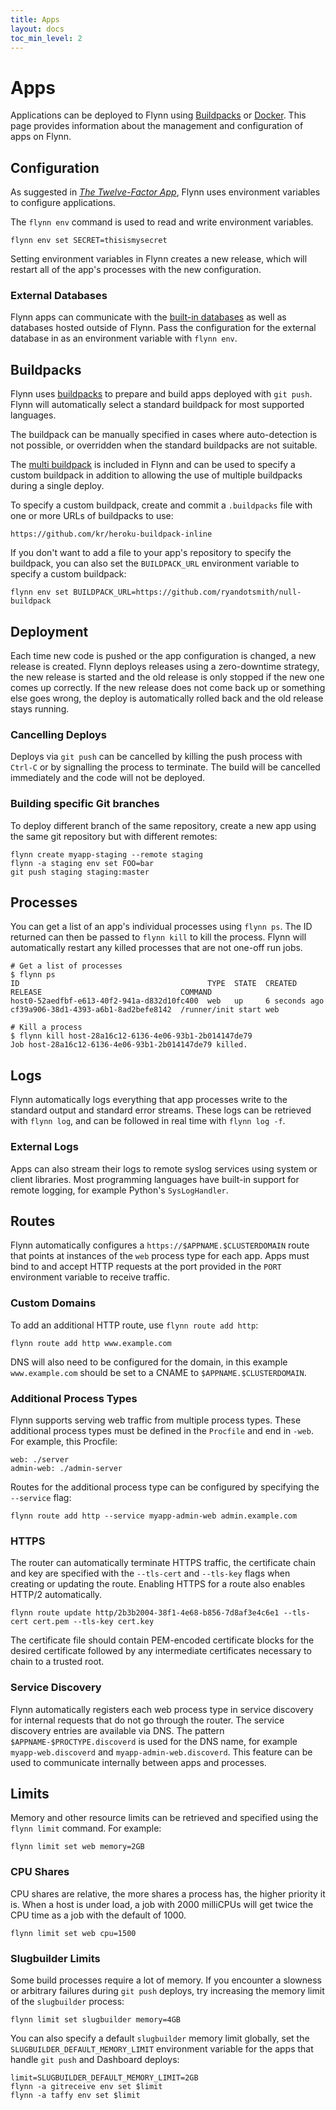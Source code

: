 ```yaml
---
title: Apps
layout: docs
toc_min_level: 2
---
```


# Apps

Applications can be deployed to Flynn using [Buildpacks](#buildpacks) or
[Docker](/docs/docker). This page provides information about the management and
configuration of apps on Flynn.

## Configuration

As suggested in [_The Twelve-Factor App_](http://12factor.net/config), Flynn
uses environment variables to configure applications.

The `flynn env` command is used to read and write environment variables.

```text
flynn env set SECRET=thisismysecret
```

Setting environment variables in Flynn creates a new release, which will restart
all of the app's processes with the new configuration.

### External Databases

Flynn apps can communicate with the [built-in databases](/docs/databases) as
well as databases hosted outside of Flynn. Pass the configuration for the
external database in as an environment variable with `flynn env`.

## Buildpacks

Flynn uses [buildpacks](https://devcenter.heroku.com/articles/buildpack-api) to
prepare and build apps deployed with `git push`. Flynn will automatically select
a standard buildpack for most supported languages.

The buildpack can be manually specified in cases where auto-detection is not
possible, or overridden when the standard buildpacks are not suitable.

The [multi buildpack](https://github.com/heroku/heroku-buildpack-multi) is
included in Flynn and can be used to specify a custom buildpack in addition to
allowing the use of multiple buildpacks during a single deploy.

To specify a custom buildpack, create and commit a `.buildpacks` file with one
or more URLs of buildpacks to use:

```text
https://github.com/kr/heroku-buildpack-inline
```

If you don't want to add a file to your app's repository to specify the
buildpack, you can also set the `BUILDPACK_URL` environment variable to specify
a custom buildpack:

```text
flynn env set BUILDPACK_URL=https://github.com/ryandotsmith/null-buildpack
```

## Deployment

Each time new code is pushed or the app configuration is changed, a new release
is created. Flynn deploys releases using a zero-downtime strategy, the new
release is started and the old release is only stopped if the new one comes up
correctly. If the new release does not come back up or something else goes
wrong, the deploy is automatically rolled back and the old release stays
running.

### Cancelling Deploys

Deploys via `git push` can be cancelled by killing the push process with
`Ctrl-C` or by signalling the process to terminate. The build will be cancelled
immediately and the code will not be deployed.

### Building specific Git branches

To deploy different branch of the same repository, create a new app using the 
same git repository but with different remotes:

```
flynn create myapp-staging --remote staging
flynn -a staging env set FOO=bar
git push staging staging:master
```

## Processes

You can get a list of an app's individual processes using `flynn ps`. The ID
returned can then be passed to `flynn kill` to kill the process. Flynn will
automatically restart any killed processes that are not one-off run jobs.

```text
# Get a list of processes
$ flynn ps
ID                                          TYPE  STATE  CREATED        RELEASE                               COMMAND
host0-52aedfbf-e613-40f2-941a-d832d10fc400  web   up     6 seconds ago  cf39a906-38d1-4393-a6b1-8ad2befe8142  /runner/init start web

# Kill a process
$ flynn kill host-28a16c12-6136-4e06-93b1-2b014147de79
Job host-28a16c12-6136-4e06-93b1-2b014147de79 killed.
```

## Logs

Flynn automatically logs everything that app processes write to the standard
output and standard error streams. These logs can be retrieved with `flynn log`,
and can be followed in real time with `flynn log -f`.

### External Logs

Apps can also stream their logs to remote syslog services using system or client
libraries. Most programming languages have built-in support for remote logging,
for example Python's `SysLogHandler`.

## Routes

Flynn automatically configures a `https://$APPNAME.$CLUSTERDOMAIN` route that
points at instances of the `web` process type for each app. Apps must bind to
and accept HTTP requests at the port provided in the `PORT` environment variable
to receive traffic.

### Custom Domains

To add an additional HTTP route, use `flynn route add http`:

```text
flynn route add http www.example.com
```

DNS will also need to be configured for the domain, in this example
`www.example.com` should be set to a CNAME to `$APPNAME.$CLUSTERDOMAIN`.

### Additional Process Types

Flynn supports serving web traffic from multiple process types. These additional
process types must be defined in the `Procfile` and end in `-web`. For example, 
this Procfile:

```text
web: ./server
admin-web: ./admin-server
```

Routes for the additional process type can be configured by specifying the
`--service` flag:

```text
flynn route add http --service myapp-admin-web admin.example.com
```

### HTTPS

The router can automatically terminate HTTPS traffic, the certificate chain and
key are specified with the `--tls-cert` and `--tls-key` flags when creating or
updating the route. Enabling HTTPS for a route also enables HTTP/2
automatically.

```text
flynn route update http/2b3b2004-38f1-4e68-b856-7d8af3e4c6e1 --tls-cert cert.pem --tls-key cert.key
```

The certificate file should contain PEM-encoded certificate blocks for the
desired certificate followed by any intermediate certificates necessary to chain
to a trusted root.

### Service Discovery

Flynn automatically registers each web process type in service discovery for
internal requests that do not go through the router. The service discovery
entries are available via DNS. The pattern `$APPNAME-$PROCTYPE.discoverd` is
used for the DNS name, for example `myapp-web.discoverd` and
`myapp-admin-web.discoverd`. This feature can be used to communicate internally
between apps and processes.

## Limits

Memory and other resource limits can be retrieved and specified using the `flynn
limit` command. For example:

```text
flynn limit set web memory=2GB
```

### CPU Shares

CPU shares are relative, the more shares a process has, the higher priority it
is. When a host is under load, a job with 2000 milliCPUs will get twice the CPU
time as a job with the default of 1000.

```text
flynn limit set web cpu=1500
```

### Slugbuilder Limits

Some build processes require a lot of memory. If you encounter a slowness or
arbitrary failures during `git push` deploys, try increasing the memory limit of
the `slugbuilder` process:

```text
flynn limit set slugbuilder memory=4GB
```

You can also specify a default `slugbuilder` memory limit globally, set the
`SLUGBUILDER_DEFAULT_MEMORY_LIMIT` environment variable for the apps that handle
`git push` and Dashboard deploys:

```text
limit=SLUGBUILDER_DEFAULT_MEMORY_LIMIT=2GB
flynn -a gitreceive env set $limit
flynn -a taffy env set $limit
```
